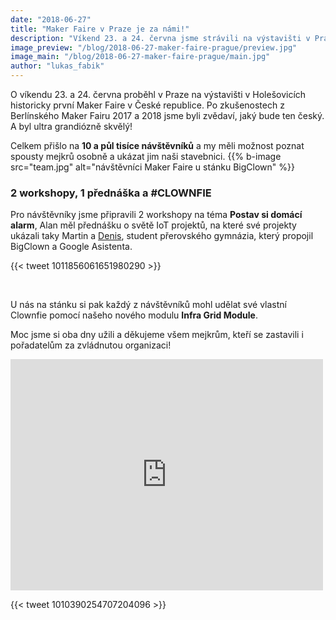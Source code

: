 ```yaml
---
date: "2018-06-27"
title: "Maker Faire v Praze je za námi!"
description: "Víkend 23. a 24. června jsme strávili na výstavišti v Praze. Jaké to bylo?"
image_preview: "/blog/2018-06-27-maker-faire-prague/preview.jpg"
image_main: "/blog/2018-06-27-maker-faire-prague/main.jpg"
author: "lukas_fabik"
---
```


O víkendu 23. a 24. června proběhl v Praze na výstavišti v Holešovicích historicky první Maker Faire v České republice. Po zkušenostech z Berlínského Maker Fairu 2017 a 2018 jsme byli zvědaví, jaký bude ten český. A byl ultra grandiózně skvělý!

Celkem přišlo na **10 a půl tisíce návštěvníků** a my měli možnost poznat spousty mejkrů osobně a ukázat jim naši stavebnici.
{{% b-image src="team.jpg" alt="návštěvníci Maker Faire u stánku BigClown" %}}

### 2 workshopy, 1 přednáška a #CLOWNFIE

Pro návštěvníky jsme připravili 2 workshopy na téma **Postav si domácí alarm**, Alan měl přednášku o světě IoT projektů, na které své projekty ukázali taky Martin a [Denis](https://medium.com/@denis.v/build-your-own-smart-thermometer-and-more-with-bigclown-and-actions-on-google-a142826ee90d), student přerovského gymnázia, který propojil BigClown a Google Asistenta.

{{< tweet 1011856061651980290 >}}

<br/>

U nás na stánku si pak každý z návštěvníků mohl udělat své vlastní Clownfie pomocí našeho nového modulu **Infra Grid Module**.

Moc jsme si oba dny užili a děkujeme všem mejkrům, kteří se zastavili i pořadatelům za zvládnutou organizaci!

<iframe src="https://www.facebook.com/plugins/post.php?href=https://www.facebook.com/MFPrague/photos/a.479301592489889.1073741831.399769070443142/479936092426439/?type=3&theater?type=3&theater&width=500&show_text=true&appId=258053174759632&height=290" width="500" height="370" style="border:none;overflow:hidden" scrolling="no" frameborder="0" allowTransparency="true" allow="encrypted-media"></iframe>

{{< tweet 1010390254707204096 >}}
